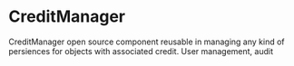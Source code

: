 # CreditManager
CreditManager open source component reusable in managing any kind of persiences for objects with associated credit. User management, audit
